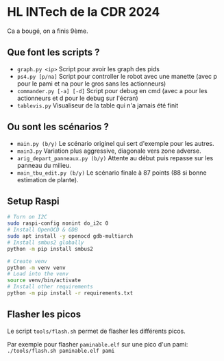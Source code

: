 # HL INTech de la CDR 2024

Ca a bougé, on a finis 9ème. 

## Que font les scripts ?

- `graph.py <ip>` Script pour avoir les graph des pids
- `ps4.py [p/na]` Script pour controller le robot avec une manette (avec p pour le pami et na pour le gros sans les actionneurs)
- `commander.py [-a] [-d]` Script pour debug en cmd (avec a pour les actionneurs et d pour le debug sur l'écran)
- `tablevis.py` Visualiseur de la table qui n'a jamais été finit

## Ou sont les scénarios ?

- `main.py (b/y)` Le scénario originel qui sert d'exemple pour les autres.
- `main3.py` Variation plus aggressive, diagonale vers zone adverse.
- `arig_depart_panneaux.py (b/y)` Attente au début puis repasse sur les panneau du milieu.
- `main_tbu_edit.py (b/y)` Le scénario finale à 87 points (88 si bonne estimation de plante).

## Setup Raspi

```bash
# Turn on I2C
sudo raspi-config nonint do_i2c 0
# Install OpenOCD & GDB
sudo apt install -y openocd gdb-multiarch
# Install smbus2 globally
python -m pip install smbus2

# Create venv
python -m venv venv
# Load into the venv
source venv/bin/activate
# Install other requirements
python -m pip install -r requirements.txt
```

## Flasher les picos

Le script `tools/flash.sh` permet de flasher les différents picos.

Par exemple pour flasher `paminable.elf` sur une pico d'un pami: `./tools/flash.sh paminable.elf pami`